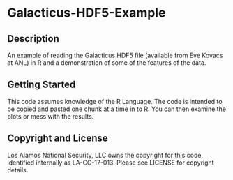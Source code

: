 # Galacticus-HDF5-Example

## Description
An example of reading the Galacticus HDF5 file (available from Eve Kovacs at ANL) in R and a demonstration of some of the features of the data.

## Getting Started
This code assumes knowledge of the R Language. The code is intended to be copied and pasted one chunk at a time in to R. You can then examine the plots or mess with the results.

## Copyright and License

Los Alamos National Security, LLC owns the copyright for this code, identified internally as LA-CC-17-013. Please see LICENSE for copyright details.
